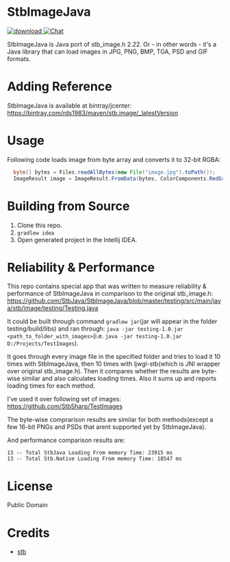 # StbImageJava
[ ![download](https://api.bintray.com/packages/rds1983/maven/stb.image/images/download.svg) ](https://bintray.com/rds1983/maven/stb.image/_latestVersion) [![Chat](https://img.shields.io/discord/628186029488340992.svg)](https://discord.gg/ZeHxhCY)

StbImageJava is Java port of stb_image.h 2.22. Or - in other words - it's a Java library that can load images in JPG, PNG, BMP, TGA, PSD and GIF formats.

# Adding Reference
StbImageJava is available at bintray/jcenter: https://bintray.com/rds1983/maven/stb.image/_latestVersion

# Usage
Following code loads image from byte array and converts it to 32-bit RGBA:
```java
  byte[] bytes = Files.readAllBytes(new File("image.jpg").toPath());
  ImageResult image = ImageResult.FromData(bytes, ColorComponents.RedGreenBlueAlpha);
```

# Building from Source
1. Clone this repo.
2. `gradlew idea`
3. Open generated project in the Intellij IDEA.

# Reliability & Performance
This repo contains special app that was written to measure reliability & performance of StbImageJava in comparison to the original stb_image.h: https://github.com/StbJava/StbImageJava/blob/master/testing/src/main/java/stb/image/testing/Testing.java

It could be built through command `gradlew jar`(jar will appear in the folder testing/build/libs) and ran through: `java -jar testing-1.0.jar <path_to_folder_with_images>`(i.e. `java -jar testing-1.0.jar D:/Projects/TestImages`).

It goes through every image file in the specified folder and tries to load it 10 times with StbImageJava, then 10 times with ljwgl-stb(which is JNI wrapper over original stb_image.h). Then it compares whether the results are byte-wise similar and also calculates loading times. Also it sums up and reports loading times for each method.

I've used it over following set of images: https://github.com/StbSharp/TestImages

The byte-wise comprarison results are similar for both methods(except a few 16-bit PNGs and PSDs that arent supported yet by StbImageJava).

And performance comparison results are:
```
13 -- Total StbJava Loading From memory Time: 23915 ms
13 -- Total Stb.Native Loading From memory Time: 18547 ms
```

# License
Public Domain

# Credits
* [stb](https://github.com/nothings/stb)
